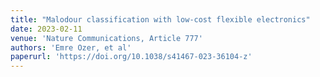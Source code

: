 ```yaml
---
title: "Malodour classification with low-cost flexible electronics"
date: 2023-02-11
venue: 'Nature Communications, Article 777'
authors: 'Emre Ozer, et al'
paperurl: 'https://doi.org/10.1038/s41467-023-36104-z'
---
```

